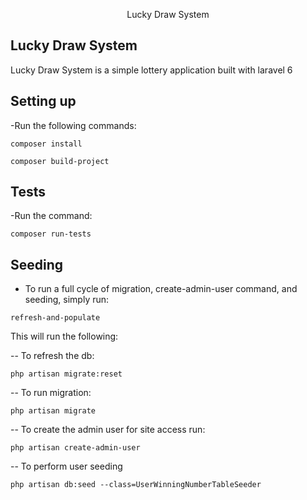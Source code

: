 <p align="center">Lucky Draw System</p>

## Lucky Draw System

Lucky Draw System is a simple lottery application built with laravel 6

## Setting up

-Run the following commands:

`composer install`

`composer build-project`

## Tests

-Run the command:

`composer run-tests`

## Seeding

- To run a full cycle of migration, create-admin-user command, and seeding, simply run:

`refresh-and-populate`

This will run the following:

-- To refresh the db:

`php artisan migrate:reset`

-- To run migration:

`php artisan migrate`

-- To create the admin user for site access run:

`php artisan create-admin-user`

-- To perform user seeding

`php artisan db:seed --class=UserWinningNumberTableSeeder`